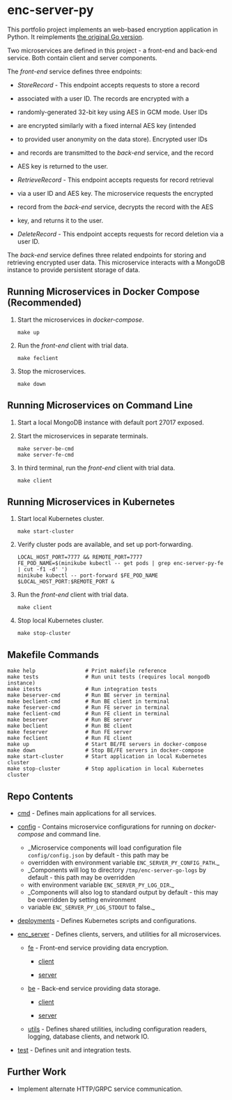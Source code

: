 # enc-server-py

This portfolio project implements an web-based encryption application 
in Python. It reimplements [the original Go version](https://github.com/jhayward01/enc-server-go).

Two microservices are defined in this project - a front-end and back-end 
service. Both contain client and server components.

The _front-end_ service defines three endpoints:

* _StoreRecord_ - This endpoint accepts requests to store a record 
* associated with a user ID. The records are encrypted with a 
* randomly-generated 32-bit key using AES in GCM mode. User IDs 
* are encrypted similarly with a fixed internal AES key (intended 
* to provided user anonymity on the data store). Encrypted user IDs
* and records are transmitted to the _back-end_ service, and the record 
* AES key is returned to the user.
	
* _RetrieveRecord_ - This endpoint accepts requests for record retrieval
* via a user ID and AES key. The microservice requests the encrypted 
* record from the _back-end_ service, decrypts the record with the AES 
* key, and returns it to the user. 

* _DeleteRecord_ - This endpoint accepts requests for record deletion via a user ID. 
	
The _back-end_ service defines three related endpoints for storing and retrieving 
encrypted user data. This microservice interacts with a MongoDB instance to provide 
persistent storage of data.

## Running Microservices in Docker Compose (Recommended) ##
1. Start the microservices in _docker-compose_.
    ```
    make up
    ```
    
2. Run the _front-end_ client with trial data.
    ```
    make feclient
    ```

3. Stop the microservices.
    ```
    make down
    ```
    
## Running Microservices on Command Line ##
1. Start a local MongoDB instance with default port 27017 exposed.

2. Start the microservices in separate terminals.
    ```
    make server-be-cmd
    make server-fe-cmd
    ```
    
3. In third terminal, run the _front-end_ client with trial data.
    ```
    make client
    ```
    
## Running Microservices in Kubernetes ##
1. Start local Kubernetes cluster.
    ```
    make start-cluster
    ```
    
2. Verify cluster pods are available, and set up port-forwarding.
    ```
    LOCAL_HOST_PORT=7777 && REMOTE_PORT=7777
    FE_POD_NAME=$(minikube kubectl -- get pods | grep enc-server-py-fe | cut -f1 -d' ')
    minikube kubectl -- port-forward $FE_POD_NAME $LOCAL_HOST_PORT:$REMOTE_PORT &
    ```
    
3. Run the _front-end_ client with trial data.
    ```
    make client
    ```
    
4. Stop local Kubernetes cluster.
    ```
    make stop-cluster
    ```

## Makefile Commands ##
```
make help                # Print makefile reference
make tests               # Run unit tests (requires local mongodb instance)
make itests              # Run integration tests
make beserver-cmd        # Run BE server in terminal
make beclient-cmd        # Run BE client in terminal
make feserver-cmd        # Run FE server in terminal
make feclient-cmd        # Run FE client in terminal
make beserver            # Run BE server
make beclient            # Run BE client
make feserver            # Run FE server
make feclient            # Run FE client
make up                  # Start BE/FE servers in docker-compose
make down                # Stop BE/FE servers in docker-compose
make start-cluster       # Start application in local Kubernetes cluster
make stop-cluster        # Stop application in local Kubernetes cluster
```
 
## Repo Contents ##
* [cmd](cmd) - Defines main applications for all services.

* [config](config) - Contains microservice configurations for running on _docker-compose_ and command line. 
    * _Microservice components will load configuration file `config/config.json` by default - this path may be 
    * overridden with environment variable `ENC_SERVER_PY_CONFIG_PATH`._
    * _Components will log to directory `/tmp/enc-server-go-logs` by default - this path may be overridden 
    * with environment variable `ENC_SERVER_PY_LOG_DIR`._
    * _Components will also log to standard output by default - this may be overridden by setting environment 
    * variable `ENC_SERVER_PY_LOG_STDOUT` to false._

* [deployments](deployments) - Defines Kubernetes scripts and configurations.

* [enc_server](enc_server) - Defines clients, servers, and utilities for all microservices.

	* [fe](enc_server/fe) - Front-end service providing data encryption.
	
		* [client](enc_server/fe/client)
		
		* [server](enc_server/fe/server)

	* [be](pkg/be) - Back-end service providing data storage.
	
		* [client](enc_server/be/client)
		
		* [server](enc_server/be/server)
	
	* [utils](enc_server/utils) - Defines shared utilities, including configuration readers, logging, database clients, and network IO.

* [test](test) - Defines unit and integration tests.

## Further Work ##

* Implement alternate HTTP/GRPC service communication.
